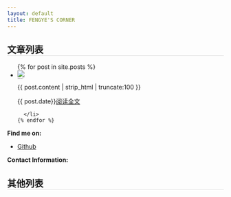 ```yaml
---
layout: default
title: FENGYE'S CORNER
---
```

<div class="contentBox col-xs-12 col-sm-10  col-md-8 ">
<h2 style="border-bottom: 1px solid #ddd;">文章列表</h2>
  <ul class="posts">
    {% for post in site.posts %}
      <li class="clearfix">
      <div class="leftD">
        <img src="{{post.leftImg}}"/>
      </div>
      <div class="rightD">
        <p style="font-size:2px; font-weight: 500;margin-bottom:10px;">{{ post.title }}</p>
    <div class="post-content-preview">
          {{ post.content | strip_html | truncate:100 }}
      </div>
      <p class="post-meta">
      <!-- <span>{{ post.date | date_to_string }}</span> --><!--  &raquo; -->
          <!-- Posted by {% if post.author %}{{ post.author }}{% else %}{{ site.title }}{% endif %} -->
        <span>{{ post.date}}</span><span class="FullText"><a href="{{ post.url }}">阅读全文</a></span>
      </p>
      </div>

      </li>
    {% endfor %}
  </ul>

<!-- {% highlight console %}
$ git clone ...
{% endhighlight %}
{% highlight ruby %}
put hello
{% endhighlight %} -->
<p><b>Find me on:</b></p>
<ul>
<li><a href="http://github.io/fengye12/">Github</a></li>
</ul>
<p><b>Contact Information:</b></p>
<!-- <blockquote>
欢迎所有朋友加我微信：zjs123zjs1234
</blockquote> -->
</div>
<div class="hidden-xs col-sm-2  col-md-4">
  <h2 style="border-bottom: 1px solid #ddd;">其他列表</h2>
</div>
